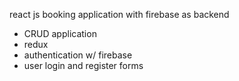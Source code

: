 react js booking application with firebase as backend

- CRUD application
- redux 
- authentication w/ firebase
- user login and register forms
